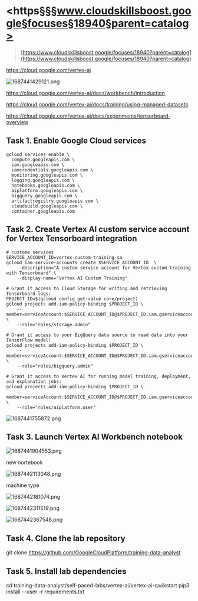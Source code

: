 # <https§§§www.cloudskillsboost.google§focuses§18940§parent=catalog>

> [https://www.cloudskillsboost.google/focuses/18940?parent=catalog](https://www.cloudskillsboost.google/focuses/18940?parent=catalog)

https://cloud.google.com/vertex-ai

![1687441429121.png](./1687441429121.png)

https://cloud.google.com/vertex-ai/docs/workbench/introduction

https://cloud.google.com/vertex-ai/docs/training/using-managed-datasets

https://cloud.google.com/vertex-ai/docs/experiments/tensorboard-overview

## Task 1. Enable Google Cloud services

```bas
gcloud services enable \
  compute.googleapis.com \
  iam.googleapis.com \
  iamcredentials.googleapis.com \
  monitoring.googleapis.com \
  logging.googleapis.com \
  notebooks.googleapis.com \
  aiplatform.googleapis.com \
  bigquery.googleapis.com \
  artifactregistry.googleapis.com \
  cloudbuild.googleapis.com \
  container.googleapis.com
```

## Task 2. Create Vertex AI custom service account for Vertex Tensorboard integration

```ba
# custome services
SERVICE_ACCOUNT_ID=vertex-custom-training-sa
gcloud iam service-accounts create $SERVICE_ACCOUNT_ID  \
    --description="A custom service account for Vertex custom training with Tensorboard" \
    --display-name="Vertex AI Custom Training"

# Grant it access to Cloud Storage for writing and retrieving Tensorboard logs:
PROJECT_ID=$(gcloud config get-value core/project)
gcloud projects add-iam-policy-binding $PROJECT_ID \
    --member=serviceAccount:$SERVICE_ACCOUNT_ID@$PROJECT_ID.iam.gserviceaccount.com \
    --role="roles/storage.admin"

# Grant it access to your BigQuery data source to read data into your TensorFlow model:
gcloud projects add-iam-policy-binding $PROJECT_ID \
    --member=serviceAccount:$SERVICE_ACCOUNT_ID@$PROJECT_ID.iam.gserviceaccount.com \
    --role="roles/bigquery.admin"

# Grant it access to Vertex AI for running model training, deployment, and explanation jobs:
gcloud projects add-iam-policy-binding $PROJECT_ID \
    --member=serviceAccount:$SERVICE_ACCOUNT_ID@$PROJECT_ID.iam.gserviceaccount.com \
    --role="roles/aiplatform.user"
```

![1687441755872.png](./1687441755872.png)

## Task 3. Launch Vertex AI Workbench notebook

![1687441904553.png](./1687441904553.png)

new nortebook

![1687442113048.png](./1687442113048.png)

machine type

![1687442181074.png](./1687442181074.png)

![1687442311519.png](./1687442311519.png)

![1687442367548.png](./1687442367548.png)

## Task 4. Clone the lab repository

git clone https://github.com/GoogleCloudPlatform/training-data-analyst

## Task 5. Install lab dependencies

cd training-data-analyst/self-paced-labs/vertex-ai/vertex-ai-qwikstart
pip3 install --user -r requirements.txt
